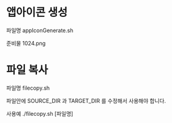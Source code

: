 # 앱아이콘 생성 

파일명 
appIconGenerate.sh

준비물 
1024.png 

# 파일 복사 

파일명 
filecopy.sh 

파일안에 SOURCE_DIR 과 TARGET_DIR 를 수정해서 사용해야 합니다. 

사용예 
./filecopy.sh [파일명]
